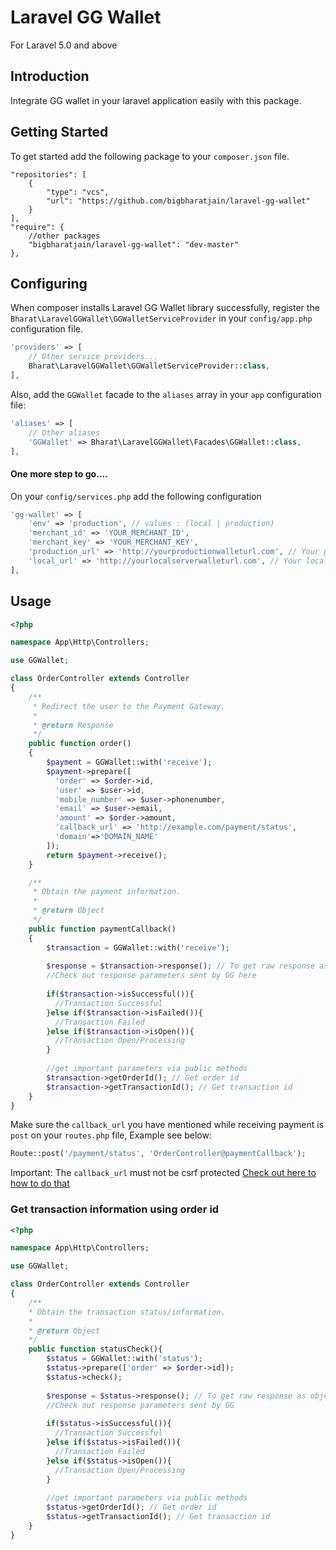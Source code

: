 # Laravel GG Wallet
For Laravel 5.0 and above

## Introduction
Integrate GG wallet in your laravel application easily with this package.

## Getting Started
To get started add the following package to your `composer.json` file.

    "repositories": [
        {
            "type": "vcs",
            "url": "https://github.com/bigbharatjain/laravel-gg-wallet"
        }
    ],
    "require": {
        //other packages
        "bigbharatjain/laravel-gg-wallet": "dev-master"
    },

## Configuring
When composer installs Laravel GG Wallet library successfully, register the `Bharat\LaravelGGWallet\GGWalletServiceProvider` in your `config/app.php` configuration file.

```php
'providers' => [
    // Other service providers...
    Bharat\LaravelGGWallet\GGWalletServiceProvider::class,
],
```
Also, add the `GGWallet` facade to the `aliases` array in your `app` configuration file:

```php
'aliases' => [
    // Other aliases
    'GGWallet' => Bharat\LaravelGGWallet\Facades\GGWallet::class,
],
```
#### One more step to go....
On your `config/services.php` add the following configuration

```php
'gg-wallet' => [
    'env' => 'production', // values : (local | production)
    'merchant_id' => 'YOUR_MERCHANT_ID',
    'merchant_key' => 'YOUR_MERCHANT_KEY',
    'production_url' => 'http://yourproductionwalleturl.com', // Your production server wallet url
    'local_url' => 'http://yourlocalserverwalleturl.com', // Your local server wallet url
],
```

## Usage

```php
<?php

namespace App\Http\Controllers;

use GGWallet;

class OrderController extends Controller
{
    /**
     * Redirect the user to the Payment Gateway.
     *
     * @return Response
     */
    public function order()
    {
        $payment = GGWallet::with('receive');
        $payment->prepare([
          'order' => $order->id,
          'user' => $user->id,
          'mobile_number' => $user->phonenumber,
          'email' => $user->email,
          'amount' => $order->amount,
          'callback_url' => 'http://example.com/payment/status',
          'domain'=>'DOMAIN_NAME'
        ]);
        return $payment->receive();
    }

    /**
     * Obtain the payment information.
     *
     * @return Object
     */
    public function paymentCallback()
    {
        $transaction = GGWallet::with('receive');
        
        $response = $transaction->response(); // To get raw response as object
        //Check out response parameters sent by GG here
        
        if($transaction->isSuccessful()){
          //Transaction Successful
        }else if($transaction->isFailed()){
          //Transaction Failed
        }else if($transaction->isOpen()){
          //Transaction Open/Processing
        }
        
        //get important parameters via public methods
        $transaction->getOrderId(); // Get order id
        $transaction->getTransactionId(); // Get transaction id
    }    
}
```

Make sure the `callback_url` you have mentioned while receiving payment is `post` on your `routes.php` file, Example see below:

```php
Route::post('/payment/status', 'OrderController@paymentCallback');
```
Important: The `callback_url` must not be csrf protected [Check out here to how to do that](https://laracasts.com/discuss/channels/general-discussion/l5-disable-csrf-middleware-on-certain-routes)
### Get transaction information using order id

```php
<?php

namespace App\Http\Controllers;

use GGWallet;

class OrderController extends Controller
{
    /**
    * Obtain the transaction status/information.
    *
    * @return Object
    */
    public function statusCheck(){
        $status = GGWallet::with('status');
        $status->prepare(['order' => $order->id]);
        $status->check();
        
        $response = $status->response(); // To get raw response as object
        //Check out response parameters sent by GG
        
        if($status->isSuccessful()){
          //Transaction Successful
        }else if($status->isFailed()){
          //Transaction Failed
        }else if($status->isOpen()){
          //Transaction Open/Processing
        }
        
        //get important parameters via public methods
        $status->getOrderId(); // Get order id
        $status->getTransactionId(); // Get transaction id
    }
}
```
